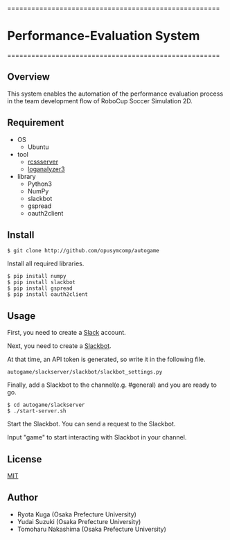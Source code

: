 =====================================================

#  __Performance-Evaluation System__

=====================================================

## Overview
This system enables the automation of the performance evaluation process in the team development flow of RoboCup Soccer Simulation 2D.

## Requirement
- OS
  - Ubuntu
- tool
  - [rcssserver](https://github.com/rcsoccersim/rcssserver)
  - [loganalyzer3](https://github.com/opusymcomp/loganalyzer3)
- library
  - Python3
  - NumPy
  - slackbot
  - gspread
  - oauth2client

## Install
```
$ git clone http://github.com/opusymcomp/autogame
```
Install all required libraries.
```
$ pip install numpy
$ pip install slackbot
$ pip install gspread
$ pip install oauth2client
```
## Usage
First, you need to create a [Slack](https://slack.com/get-started#/create)
account.

Next, you need to create a [Slackbot](https://my.slack.com/services/new/bot).

At that time, an API token is generated, so write it in the following file.
```
autogame/slackserver/slackbot/slackbot_settings.py
```
Finally, add a Slackbot to the channel(e.g. #general) and you are ready to go.
```
$ cd autogame/slackserver
$ ./start-server.sh
```
Start the Slackbot.
You can send a request to the Slackbot.

Input "game" to start interacting with Slackbot in your channel.

## License
[MIT](https://github.com/opusymcomp/autogame/blob/master/LICENSE)

## Author
- Ryota Kuga (Osaka Prefecture University)
- Yudai Suzuki (Osaka Prefecture University)
- Tomoharu Nakashima (Osaka Prefecture University)
